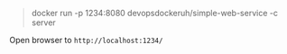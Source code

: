 > docker run -p 1234:8080 devopsdockeruh/simple-web-service -c server

Open browser to `http://localhost:1234/`
